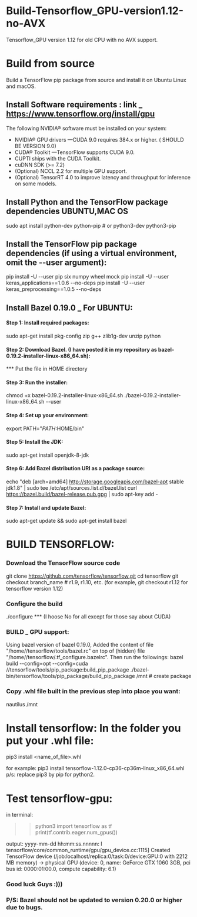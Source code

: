 # Build-Tensorflow_GPU-version1.12-no-AVX
Tensorflow_GPU version 1.12 for old CPU with no AVX support.

# Build from source
Build a TensorFlow pip package from source and install it on Ubuntu Linux and macOS.

## Install Software requirements : link _ https://www.tensorflow.org/install/gpu
The following NVIDIA® software must be installed on your system:

- NVIDIA® GPU drivers —CUDA 9.0 requires 384.x or higher. ( SHOULD BE VERSION 9.0)
- CUDA® Toolkit —TensorFlow supports CUDA 9.0.
- CUPTI ships with the CUDA Toolkit.
- cuDNN SDK (>= 7.2)
- (Optional) NCCL 2.2 for multiple GPU support.
- (Optional) TensorRT 4.0 to improve latency and throughput for inference on some models.

## Install Python and the TensorFlow package dependencies UBUNTU,MAC OS
sudo apt install python-dev python-pip  # or python3-dev python3-pip

## Install the TensorFlow pip package dependencies (if using a virtual environment, omit the --user argument):
pip install -U --user pip six numpy wheel mock
pip install -U --user keras_applications==1.0.6 --no-deps
pip install -U --user keras_preprocessing==1.0.5 --no-deps

## Install Bazel 0.19.0 _ For UBUNTU:
#### Step 1: Install required packages:
sudo apt-get install pkg-config zip g++ zlib1g-dev unzip python

#### Step 2: Download Bazel. (I have posted it in my repository as bazel-0.19.2-installer-linux-x86_64.sh):
*** Put the file in HOME directory

#### Step 3: Run the installer:
chmod +x bazel-0.19.2-installer-linux-x86_64.sh
./bazel-0.19.2-installer-linux-x86_64.sh --user

#### Step 4: Set up your environment:
export PATH="$PATH:$HOME/bin"

#### Step 5: Install the JDK:
sudo apt-get install openjdk-8-jdk

#### Step 6: Add Bazel distribution URI as a package source:
echo "deb [arch=amd64] http://storage.googleapis.com/bazel-apt stable jdk1.8" | sudo tee /etc/apt/sources.list.d/bazel.list
curl https://bazel.build/bazel-release.pub.gpg | sudo apt-key add -

#### Step 7: Install and update Bazel:
sudo apt-get update && sudo apt-get install bazel

# BUILD TENSORFLOW:
### Download the TensorFlow source code
git clone https://github.com/tensorflow/tensorflow.git
cd tensorflow
git checkout branch_name  # r1.9, r1.10, etc. (for example, git checkout r1.12 for tensorflow version 1.12)

### Configure the build
./configure
*** (I hoose No for all except for those say about CUDA)

### BUILD _ GPU support:
Using bazel version of bazel 0.19.0, Added the content of file "/home/<user>/tensorflow/tools/bazel.rc" on top of (hidden) file "/home/<user>/tensorflow/.tf_configure.bazelrc". Then run the followings: 
bazel build --config=opt --config=cuda //tensorflow/tools/pip_package:build_pip_package
./bazel-bin/tensorflow/tools/pip_package/build_pip_package /mnt  # create package

### Copy .whl file built in the previous step into place you want:
nautilus /mnt

# Install tensorflow: In the folder you put your .whl file:
pip3 install <name_of_file>.whl

for example: pip3 install tensorflow-1.12.0-cp36-cp36m-linux_x86_64.whl
p/s: replace pip3 by pip for python2.

# Test tensorflow-gpu:
in terminal: 
>> python3
>> import tensorflow as tf
>> print(tf.contrib.eager.num_gpus())

output:
yyyy-mm-dd hh:mm:ss.nnnnn: I tensorflow/core/common_runtime/gpu/gpu_device.cc:1115] Created TensorFlow device (/job:localhost/replica:0/task:0/device:GPU:0 with 2212 MB memory) -> physical GPU (device: 0, name: GeForce GTX 1060 3GB, pci bus id: 0000:01:00.0, compute capability: 6.1)

### Good luck Guys :))) 




### P/S: Bazel should not be updated to version 0.20.0 or higher due to bugs.


